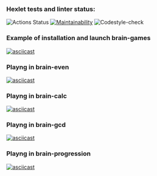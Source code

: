 ### Hexlet tests and linter status:
![Actions Status](https://github.com/almax-21/frontend-project-lvl1/workflows/hexlet-check/badge.svg)
[![Maintainability](https://api.codeclimate.com/v1/badges/a99a88d28ad37a79dbf6/maintainability)](https://codeclimate.com/github/codeclimate/codeclimate/maintainability)
![Codestyle-check](https://github.com/almax-21/frontend-project-lvl1/workflows/Codestyle-check/badge.svg)

### Example of installation and launch brain-games
[![asciicast](https://asciinema.org/a/LCW7UudjzXvc1jqqTg9SvmUjx.svg)](https://asciinema.org/a/LCW7UudjzXvc1jqqTg9SvmUjx)

### Playng in brain-even
[![asciicast](https://asciinema.org/a/LH5mYNrpWrCxUNNPPwQgXhqk3.svg)](https://asciinema.org/a/LH5mYNrpWrCxUNNPPwQgXhqk3)

### Playng in brain-calc
[![asciicast](https://asciinema.org/a/18Y5gQqXTIk9BF2WsDjUl4VlV.svg)](https://asciinema.org/a/18Y5gQqXTIk9BF2WsDjUl4VlV)

### Playng in brain-gcd
[![asciicast](https://asciinema.org/a/dRT0AaY1liX74evR3jPKUGkUJ.svg)](https://asciinema.org/a/dRT0AaY1liX74evR3jPKUGkUJ)

### Playng in brain-progression
[![asciicast](https://asciinema.org/a/ISBUFU21FXQLyExs8C7x0tTZz.svg)](https://asciinema.org/a/ISBUFU21FXQLyExs8C7x0tTZz)
